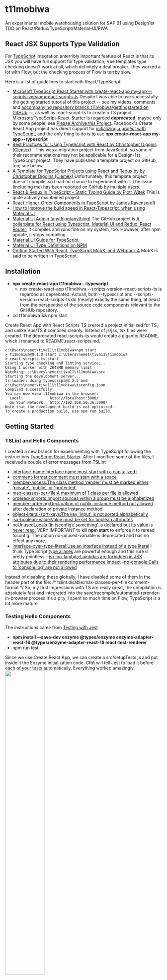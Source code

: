 # t11mobiwa
An experimental mobile warehousing solution for SAP B1 using Design1st TDD on React/Redux/TypeScript/Material-UI/PWA

## React JSX Supports Type Validation
For [TypeScript](https://www.typescriptlang.org/samples/index.html) integration anterribly important feature of React is that its JSX you will have full support for type validation; Vue templates type checking doesn't work at all, which definitely a deal breaker. I hev worked a lot with Flow, but the checking process of Flow is terrby slow. 

Here is a list of guidelines to start with React/TypeScript:
- [Microsoft TypeScript React Starter with create-react-app my-app --scripts-version=react-scripts-ts](https://github.com/Microsoft/TypeScript-React-Starter) Despite I was able to use successfully the getting started tutorial of this project -- see my videos, comments and [accompanying repository branch t11mobiwa/gettingstarted on GitHUb](https://github.com/nemethmik/t11mobiwa/tree/gettingstarted) --, as well as react-script-ts to create a TS project, Microsoft/TypeScript-React-Starter is regarded __deprecated__, maybe only by some people, see [Please Archive this Project](https://github.com/Microsoft/TypeScript-React-Starter/issues/166#issuecomment-448377712). Facebook's Create React App project has direct support for [initializing a project with TypeScript](https://github.com/facebook/create-react-app/pull/5550), and the only thing to do is to use **npx create-react-app my-app --typescript** 
- [Best Practices for Using TypeScript with React by Christopher Diggins (Clemex)](https://medium.freecodecamp.org/effective-use-of-typescript-with-react-3a1389b6072a) - This was a migration project from JavaScript, so some of their recommendations may not be applicable for a Design-1st TypeScript project. They have published a template project on GitHub, too; see below.
- [A Template for TypeScript Projects using React and Redux by by Christopher Diggins (Clemex)](https://github.com/Clemex/typescript-react-template) Unfortunately, this template project doesn't compile, so I had no chance to experiment with it. The issue (including me) has been reported on GitHub by multiple users. 
- [React & Redux in TypeScript - Static Typing Guide by Piotr Witek](https://github.com/piotrwitek/react-redux-typescript-guide) This is quite actively maintained project
- [React Higher-Order Components in TypeScript by James Ravenscroft](https://medium.com/@jrwebdev/react-higher-order-component-patterns-in-typescript-42278f7590fb)
- [How to improve the build speed in React-Typescript, when using Material UI](https://dev.to/janpauldahlke/how-to-improve-material-ui-speed-in-react-typescript-1199)
- [Material UI Admin (anything/anything)](https://material-ui-admin.herokuapp.com/account/login?redirect=%2F) The GitHub project is [A boilerplate for React using Typescript, Material UI and Redux, React Router](https://github.com/goemen/react-material-ui-typescript); it compiles and runs fine on my system, too. However, after npm update, it stops compiling. 
- [Material UI Guide for TypeScript](https://material-ui.com/guides/typescript/)
- [Material UI Type Definitions on NPM](https://www.npmjs.com/package/@types/material-ui)  
- [Getting Started With React, TypeScript MobX, and Webpack 4](https://medium.com/teachable/getting-started-with-react-typescript-mobx-and-webpack-4-8c680517c030) MobX is said to be written in TypeScript.

## Installation
- **npx create-react-app t11mobiwa --typescript** 
  - npx create-react-app t11mobiwa --scripts-version=react-scripts-ts is regarded as deprecated. Actuall, both --typescript and --scripts-version=react-scripts-ts do (nearly) exactly the same thing, at lreast from the perspective of the source code components relevant to the GitHUb repository.
- cd t11mobiwa && npm start

Create React App with React Scripts TS created a project initialized for TS, and unlike Vue/TS it compiled cleanly. Instead of js/jsx, tsx files were created. The deprecated react-scripts-ts would create a gigantic README, which I renamed to README.react-scripts.md. 
```
c:\Users\nemet\tiva11\t11mobiwa>npm start
> t11mobiwa@0.1.0 start c:\Users\nemet\tiva11\t11mobiwa
> react-scripts-ts start
Starting type checking and linting service...
Using 1 worker with 2048MB memory limit
Watching: c:\Users\nemet\tiva11\t11mobiwa\src
Starting the development server...
ts-loader: Using typescript@3.2.2 and c:\Users\nemet\tiva11\t11mobiwa\tsconfig.json
Compiled successfully!
You can now view t11mobiwa in the browser.
  Local:            http://localhost:3000/
  On Your Network:  http://192.168.50.36:3000/
Note that the development build is not optimized.
To create a production build, use npm run build.
```
## Getting Started
### TSLint and Hello Components
I created a new branch for experimenting with TypeScript following the instructions [TypeScript React Starter](https://github.com/Microsoft/TypeScript-React-Starter).
After I modified some of the files, I received a couple of error messages from TSLint
- [interface-name:interface name must start with a capitalized I](https://palantir.github.io/tslint/rules/interface-name)
- [comment-format:comment must start with a space](https://palantir.github.io/tslint/rules/comment-format)
- [member-access:The class method 'render' must be marked either 'private', 'public', or 'protected'](https://palantir.github.io/tslint/rules/member-access/)
- [max-classes-per-file:A maximum of 1 class per file is allowed](https://palantir.github.io/tslint/rules/max-classes-per-file/)
- [ordered-imports:Import sources within a group must be alphabetized](https://palantir.github.io/tslint/rules/ordered-imports/)
- [member-ordering:Declaration of public instance method not allowed after declaration of private instance method](https://palantir.github.io/tslint/rules/member-ordering/)
- [object-literal-sort-keys:The key 'input' is not sorted alphabetically](https://palantir.github.io/tslint/rules/object-literal-sort-keys/)
- [jsx-boolean-value:Value must be set for boolean attributes](https://www.npmjs.com/package/eslint-plugin-react)
- [noUnusedLocals (in tsconfig):'something' is declared but its value is never read.](https://github.com/Microsoft/TypeScript/issues/12913) VERY IMPORTANT to kill **npm start** to enforce it to reread tsconfig. The option no-unused-variable is deprecated and has no effect any more.
- [interface-over-type-literal:Use an interface instead of a type literal](https://palantir.github.io/tslint/rules/interface-over-type-literal/) I think Type Script [type aliases](https://www.typescriptlang.org/docs/handbook/advanced-types.html) are powerful enough and this rure is pretty pointless. 
-[jsx-no-lambda:Lambdas are forbidden in JSX attributes due to their rendering performance impact](https://github.com/wmonk/create-react-app-typescript/issues/370)
-[no-console:Calls to 'console.log' are not allowed](https://palantir.github.io/tslint/rules/no-console/)

Instead of disabling these globally, I have disabled some of them in the header part of the file:
/* tslint:disable:max-classes-per-file comment-format */
So, my first impressions with TS are really great, the compilation is absolutely fast and integrated into the save/recompile/automated-rerender-in-browser process
It's a pity, I spent so much time on Flow, TypeScript is a lot more mature.
### Testing Hello Components
The instructions came from [Testing with Jest](https://github.com/Microsoft/TypeScript-React-Starter#writing-tests-with-jest)
- **npm install --save-dev enzyme @types/enzyme enzyme-adapter-react-16 @types/enzyme-adapter-react-16 react-test-renderer**
- npm run test

Since we use Create React App, we can create a src/setupTests.js and put inside it the Enzyme initialization code. CRA will tell Jest to load it before each of your tests automatically.
Everything worked amazingly.
<br/><img src="./public/runninghellotestswithjestenzyme.png" width="50%"/>

### Redux
- **npm install redux react-redux @types/react-redux**  In this case we didn't need to install @types/redux because Redux already comes with its own definition files (.d.ts files).

Dispatch is no longer part of the react-redux library. Replace import { connect, Dispatch } from 'react-redux' with
```
import { connect } from 'react-redux';
import { Dispatch } from 'redux';
```
I have completed the entire React/TypeScript getting started tutorial, and I am really impressed. I'd never go back to Flow and especially not to bare-bones JavaScript.

## Adding Material UI
We have two starter/template projects on GitHUb to use as samples. I'd simply add Material UI as a regular package along with TypeScript type definitions, and then simply copy pasting blocks from these templates, I'll elaborate a working Material UI version. 
### Following Instructions on [Material UI](https://material-ui.com/getting-started/installation/)
- Add ```<link rel="stylesheet" href="https://fonts.googleapis.com/css?family=Roboto:300,400,500">``` and ```<link rel="stylesheet" href="https://fonts.googleapis.com/icon?family=Material+Icons">``` to public/index.html
- **npm install @material-ui/core @material-ui/icons prop-types @types/prop-types** Prop Types was used in a number of Material UI examples. 

### Prop Types Definitions Must Be Compatible with TypeScript Definitions for Properties
I was fighting about two hours to get rid of the compiler error. 
```
C:/Users/nemet/tiva11/t11mobiwa/src/ui/AppBar.tsx
(224,55): Argument of type 'typeof PrimarySearchAppBarComponent' is not assignable to parameter of type 'ComponentType<ConsistentWith<IPrimarySearchAppBarComponentProps, { classes: Record<"search" | "title" | "root" | "grow" | "menuButton" | "searchIcon" | "inputRoot" | "inputInput" | "sectionDesktop" | "sectionMobile", string>; innerRef?: ((instance: any) => void) | ... 2 more
... | undefined; }>>'.
  Type 'typeof PrimarySearchAppBarComponent' is not assignable to type 'ComponentClass<ConsistentWith<IPrimarySearchAppBarComponentProps, { classes: Record<"search" | "title" | "root" | "grow" | "menuButton" | "searchIcon" | "inputRoot" | "inputInput" |
"sectionDesktop" | "sectionMobile", string>; innerRef?: ((instance: any) => void) | ... 2 more ... | undefined; }>, any>'.
    Types of property 'propTypes' are incompatible.
      Type '{ classes: Validator<object>; title: Requireable<string>; }' is not assignable to type 'WeakValidationMap<ConsistentWith<IPrimarySearchAppBarComponentProps, { classes: Record<"search" | "title" | "root" | "grow" | "menuButton" | "searchIcon"
| "inputRoot" | "inputInput" | "sectionDesktop" | "sectionMobile", string>; innerRef?: ((instance: any) => void) | ... 2 more ... | undefined; }>>'.
        Types of property 'title' are incompatible.
          Type 'Requireable<string>' is not assignable to type 'Validator<string>'.
            Types of property '[nominalTypeHack]' are incompatible.
              Type 'string | null | undefined' is not assignable to type 'string | undefined'.
                Type 'null' is not assignable to type 'string | undefined'.
```
When I commented out the propType definitions, compilation was OK.
It was my mistake, the Prop Types definitions should match. In this example the title is defined mandatory in the TypeScript definition, but optional in Prop Types definition: 
```
type PrimarySearchAppBarComponentProps = {
  classes?:any,
  title:string
}
class PrimarySearchAppBarComponent extends React.Component<PrimarySearchAppBarComponentProps> {
  public static propTypes = {
    classes: PropTypes.object.isRequired,
    title:PropTypes.string,
  }
  ...
```
If you add isRequired to the Prop Types definition for title the compilation error goes away. Or, make the title optional in the TypeScript definition. It is allowed however, that you have optional type definitions in TypeScript, but required in Prop Types.
The option **@ts-ignore** can be used to prevent error checking for the next line.

### Adding Primary Search App Bar
From the Materual UI [AppBar demo page](https://material-ui.com/demos/app-bar/) I have added PrimarySearchAppBar example. I've learned that styles are used in nearly every example. In this example styles were required for the search field, but not for the others. I definitively don't really like this approach, I'd prefer easy to use and customizable UI component library. CSS/JSS is anything but easy to use, especiually at this level. I'd prefer a ready-made set of components. Vuetify was a very nice example, it required no CSS at all, still its components worked great out of the box.
The Material Components (MDC) for React library was terribly complex to use; it had near zero documentation, no samples, and it was meant to be used with SASS.

On the other hand, after experimenting with the styles, it's really not that hard, if you have a working example to tweak and adjust. CSS is the engine of styling, so it's quite reasonable to include it in an easy to adjustable way, and this JSS style is really powerful, no need for SASS.

The setState React function can be called with a callback function. This is necessary only when after setting the state we want the updated state values, since setState is an async call. See [When to use React setState callback](https://stackoverflow.com/questions/42038590/when-to-use-react-setstate-callback)

### Clemex Single Page Layout Sample
After reading the [Best practices for using Typescript with React](https://medium.freecodecamp.org/effective-use-of-typescript-with-react-3a1389b6072a) I've checked out the accompanying starter project [typescript-react-template](https://github.com/clemex/typescript-react-template), which didn't compile, but out of curiosity, I've copied the seemed-to-be-interesting UI parts into a SimplePageLayout.tsx
It was really a waste of time, but I was happy that I was able to cut out the UI parts from the overcomplicated sample. I think these guys used TypeScript totally wrong, it just overcomplicated their life, it gave no help. TypeScript is a lot more complex type system than a regular typed programming language; it is as complex as C++ templates were. 
Here are a couple of interesting solutions I've learned from this exercise:
- Using some basic theming; the app component had a field **theme** of Theme in the state, and Material UI automatically applied that theme.
- Using Paper gave a nice partitioning effect to the screen, like a (grouping) panel/canvas.
- SimplePageLayout received three ReactNode properties: sidebar, header, main, and it composed the screen from these elements. It looks nifty, but, I am not sure, if it's any more flexible than simply building each screen from standard components, like: &lt;App>&lt;ActionButtons>&lt;ProcessBar>&lt;Your Content Comes Here>

### Using Material UI Type Definitions for Styles
The other major thing to learn the quite nifty/tricky type definitions for the HOC withStyle that injects a classes property into the props of the wrapped class. In the exanple beow CounterDisplayStyleKeys is a list of the string keys in the **classes** field actually injected by the HOC withStyle. The generic type **StyleRules&lt;CounterDisplayStyleKeys>** from @material-ui/core/styles guarantees, that the names in the counterDisplaystyles matches the field names defined in CounterDisplayStyleKeys. CounterDisplayStyleShape is for the (optional) run-time type checking via Prop-Types. Actually, it's totally reduntant to add Prop-Types next to TypeScript, so this is just for experimenting. TCounterDisplayProps is the props type definition which is and-ed together with **WithStyles** from @material-ui/core as **TCounterDisplayProps & WithStyles&lt;CounterDisplayStyleKeys>** to get the full definition of the props fields. **CounterDisplayWithStyles** is the component actually embedded in parent components.
```
type CounterDisplayStyleKeys = "root" | "anotherStyle"
export const counterDisplaystyles: StyleRules<CounterDisplayStyleKeys> = {
  root: {backgroundColor: 'lightGray',fontWeight: 'bold',padding: 5},
  anotherStyle: {padding: 5}
}
const CounterDisplayStyleShape = {
  root: PropTypes.string.isRequired,
  anotherStyle: PropTypes.string.isRequired,
}
export type TCounterDisplayProps = {
  value: number;
  label: string;
}
export class CounterDisplay extends React.PureComponent<TCounterDisplayProps & WithStyles<CounterDisplayStyleKeys>> {
  public static propTypes = {
    classes: PropTypes.shape(CounterDisplayStyleShape).isRequired,
    label:PropTypes.string.isRequired,
    value:PropTypes.number.isRequired,
  }
  public render(): React.ReactNode {
     return (
        <Typography className={this.props.classes.root} variant="h6">
          The current counter is:{this.props.label} = {this.props.value}
        </Typography>
    )
  }
}
export const CounterDisplayWithStyles = withStyles(counterDisplaystyles)(CounterDisplay);
export class Counter extends React.PureComponent {
  public render() {
    return (
       <Paper elevation={4}>
        <div>
          <CounterDisplayWithStyles value={11} label="Label XXX"/>

```
I think this is a total overkill: first, we don't need PropTypes, along with TypeScript. It's quiterare when we really need withStyles, which would make full typing of props complex.

### Traversy React & Material UI Project Using The PixaBay API
Since Traversy in his [React & Material UI Project Using The PixaBay API](https://www.youtube.com/watch?v=dzOrUmK4Qyw) used the old version of Material UI, see [Migration from v0.x](https://material-ui.com/guides/migration-v0x/#migration-from-v0-x), I was about to give, but eventually I went on and I remade his sample, which is not bad, actually. His architecture is a total mess, he doesn't even understand what is the difference between a static constant, a prop or a state, what he did was a total mess, but the idea was really great, and it was challenging to remake his mess into a proper application.
I've registered at Pixabay and I received my [API key](https://pixabay.com/api/docs/). The API is free but they want their [logo](https://pixabay.com/static/img/public/leaderboard_b.png) to get included. Traversy simply ignored this wish of the Pixabay people.

I've implemented the entire solution in a single file: PixabayImageFinder.tsx. 
The AppBar default position is fixed, which is totally wrong. The position should be static or relative, if you want to let the app bar scroll out when the user scrolls down. Or, **sticky** to get the usual non-scrolling app-bar feature.
With Toolbar style={{**minHeight:40,maxHeight:40**}} I was able to make the tool-bar narrower.
The [deprecated typography variants](https://material-ui.com/style/typography/#deprecated-variants) shouldn't be used, otherwise we get browser console warnings.
Traversy should have read the official [Thinking in React](https://reactjs.org/docs/thinking-in-react.html), which gives an example that has exactly the same concepts as the Pixabay Image Finder sample; so. I have rearchitected the application accordingly.
The application UI has a structure:
- Pixabay Finder (the application responsible for the application state)
  - Search Bar section (these should propagate the state change up to the application)
    - Search text field
    - Number of imeges to query selection box
  - List of Images
    - An image tile in the list
    - A modal dialog to show the details of the image full screen 
In the Thinking in React sample, the parent/container component (Filterable Product Table) passes callback functions (handleFilterTextChange, handleInStockChange) to the Search Bar component for state management; the Search Bar simply calls back these functions. The (application logic orchestrator) parent component passes these filter details (filter-text and is-stock-only) down to the product table as props along with the products. This is very much in-sync with the BL-AL-IScreenEvents-IScreenCommands architecture I've designed for BX mobile applications back in 2012, 6 years ago.
```
class FilterableProductTable extends React.Component {
  constructor(props) {
    super(props);
    this.state = {
      filterText: '',
      inStockOnly: false
    };
    this.handleFilterTextChange = this.handleFilterTextChange.bind(this);
    this.handleInStockChange = this.handleInStockChange.bind(this);
  }
  handleFilterTextChange(filterText) {
    this.setState({
      filterText: filterText
    });
  }
  handleInStockChange(inStockOnly) {
    this.setState({
      inStockOnly: inStockOnly
    })
  }
...
class SearchBar extends React.Component {
  constructor(props) {
    super(props);
    this.handleFilterTextChange = this.handleFilterTextChange.bind(this);
    this.handleInStockChange = this.handleInStockChange.bind(this);
  }
  handleFilterTextChange(e) {this.props.onFilterTextChange(e.target.value);}
  handleInStockChange(e) {this.props.onInStockChange(e.target.checked);}
...
class ProductTable extends React.Component {
  render() {
    const filterText = this.props.filterText;
    const inStockOnly = this.props.inStockOnly;  
```
In Pixabay Finder the AL object is responsible for performing the query. Of course, a BL abstraction would be necessary, but for this simple example AL would do BL tasks.
An interesting question, who is in charge of opening the Image Details Dialog? Since AL is responsible for all decisions for orchestration, AL would be the most appropriate component to open the image details dialog; this would give the possibility to extend the dialog with a lot more functionality later  without rearchitecting. On the other hand, you (just like Traversy) can regard this dialog as inherent/natural feature/part of the Image List. 

## Pixabay Finder V2 with New TypeScript Startup Project
A new branch is created: pixabayfinder2 for the new tasks of the sprint. 
First, I'll recreate and reinitialize the project with **npx create-react-app t11mobiwa --typesxript**, and move the source codes over to this project. Thereafter I'll perform the rearchitecting modifications that I have already planned and designed.